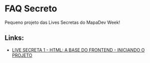 # FAQ Secreto
Pequeno projeto das Lives Secretas do MapaDev Week!

## Links:
* [LIVE SECRETA 1 - HTML: A BASE DO FRONTEND - INICIANDO O PROJETO](https://www.youtube.com/watch?v=90uAdAXgYDk)